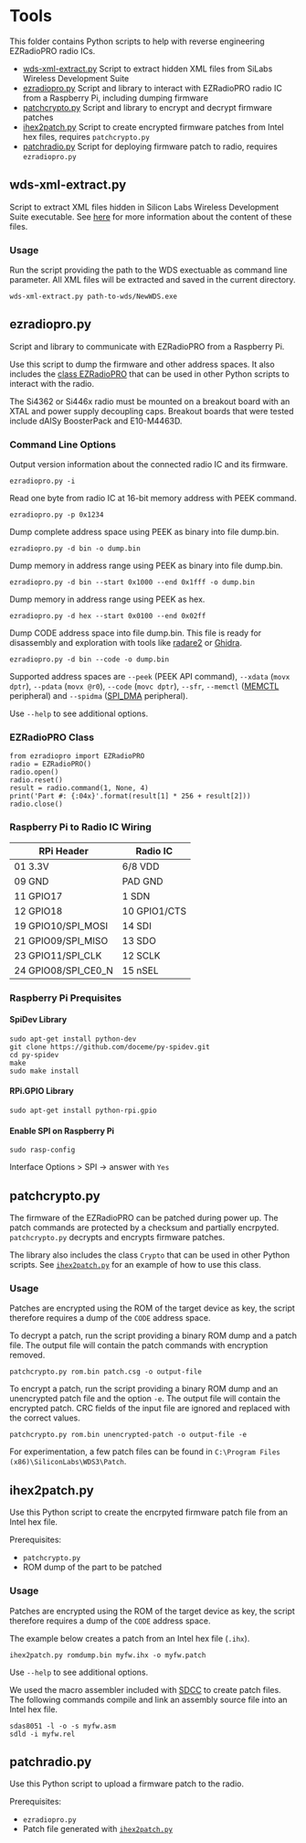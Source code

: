 # Tools

This folder contains Python scripts to help with reverse engineering EZRadioPRO radio ICs.

- [wds-xml-extract.py](#wds-xml-extractpy) Script to extract hidden XML files from SiLabs Wireless Development Suite
- [ezradiopro.py](#ezradiopropy) Script and library to interact with EZRadioPRO radio IC from a Raspberry Pi, including dumping firmware
- [patchcrypto.py](#patchcryptopy) Script and library to encrypt and decrypt firmware patches
- [ihex2patch.py](#ihex2patchpy) Script to create encrypted firmware patches from Intel hex files, requires `patchcrypto.py`
- [patchradio.py](#patchradiopy) Script for deploying firmware patch to radio, requires `ezradiopro.py`

## wds-xml-extract.py

Script to extract XML files hidden in Silicon Labs Wireless Development Suite executable.
See [here](../docs/wds-xml-docs.md) for more information about the content of these files.

### Usage

Run the script providing the path to the WDS exectuable as command line parameter. All XML files will be extracted and saved in the current directory.

~~~~
wds-xml-extract.py path-to-wds/NewWDS.exe
~~~~

## ezradiopro.py

Script and library to communicate with EZRadioPRO from a Raspberry Pi.

Use this script to dump the firmware and other address spaces. It also includes
the [class EZRadioPRO](#ezradiopro-class) that can be used in other Python
scripts to interact with the radio.

The Si4362 or Si446x radio must be mounted on a breakout board with an XTAL and power supply decoupling caps.
Breakout boards that were tested include dAISy BoosterPack and E10-M4463D.

### Command Line Options

Output version information about the connected radio IC and its firmware.
~~~~
ezradiopro.py -i
~~~~

Read one byte from radio IC at 16-bit memory address with PEEK command.
~~~~
ezradiopro.py -p 0x1234
~~~~

Dump complete address space using PEEK as binary into file dump.bin.
~~~~
ezradiopro.py -d bin -o dump.bin
~~~~

Dump memory in address range using PEEK as binary into file dump.bin.
~~~~
ezradiopro.py -d bin --start 0x1000 --end 0x1fff -o dump.bin
~~~~

Dump memory in address range using PEEK as hex.
~~~~
ezradiopro.py -d hex --start 0x0100 --end 0x02ff
~~~~

Dump CODE address space into file dump.bin. This file is ready for disassembly
and exploration with tools like [radare2](https://www.radare.org) or
[Ghidra](https://ghidra-sre.org/).

~~~~
ezradiopro.py -d bin --code -o dump.bin
~~~~

Supported address spaces are `--peek` (PEEK API command), `--xdata` (`movx dptr`),
`--pdata` (`movx @r0`), `--code` (`movc dptr`), `--sfr`, `--memctl` ([MEMCTL](../docs/regs/mod-memctl.md)
peripheral) and `--spidma` ([SPI_DMA](../docs/regs/mod-spi_dma.md) peripheral).

Use `--help` to see additional options.

### EZRadioPRO Class

~~~~
from ezradiopro import EZRadioPRO
radio = EZRadioPRO()
radio.open()
radio.reset()
result = radio.command(1, None, 4)
print('Part #: {:04x}'.format(result[1] * 256 + result[2]))
radio.close()
~~~~

### Raspberry Pi to Radio IC Wiring

|RPi Header|Radio IC|
|----|----|
|01 3.3V|6/8 VDD|
|09 GND|PAD GND|
|11 GPIO17|1 SDN|
|12 GPIO18|10 GPIO1/CTS|
|19 GPIO10/SPI_MOSI|14 SDI|
|21 GPIO09/SPI_MISO|13 SDO|
|23 GPIO11/SPI_CLK|12 SCLK|
|24 GPIO08/SPI_CE0_N|15 nSEL|

### Raspberry Pi Prequisites

#### SpiDev Library

~~~~
sudo apt-get install python-dev
git clone https://github.com/doceme/py-spidev.git
cd py-spidev
make
sudo make install
~~~~

#### RPi.GPIO Library

~~~~
sudo apt-get install python-rpi.gpio
~~~~

#### Enable SPI on Raspberry Pi

~~~~
sudo rasp-config
~~~~

Interface Options > SPI -> answer with `Yes`

## patchcrypto.py

The firmware of the EZRadioPRO can be patched during power up. The patch commands are protected by a checksum and partially encrpyted. `patchcrypto.py` decrypts and encrypts firmware patches.

The library also includes the class `Crypto` that can be used in other Python scripts. See [`ihex2patch.py`](ihex2patch.py) for an example of how to use this class.

### Usage

Patches are encrypted using the ROM of the target device as key, the script therefore requires a dump of the `CODE` address space.

To decrypt a patch, run the script providing a binary ROM dump and a patch file. The output file will contain the patch commands with encryption removed.

~~~~
patchcrypto.py rom.bin patch.csg -o output-file
~~~~

To encrypt a patch, run the script providing a binary ROM dump and an unencrypted patch file and the option `-e`. The output file will contain the encrypted patch. CRC fields of the input file are ignored and replaced with the correct values.

~~~~
patchcrypto.py rom.bin unencrypted-patch -o output-file -e
~~~~

For experimentation, a few patch files can be found in `C:\Program Files (x86)\SiliconLabs\WDS3\Patch`.

## ihex2patch.py

Use this Python script to create the encrpyted firmware patch file from an Intel hex file. 

Prerequisites:
* `patchcrypto.py`
* ROM dump of the part to be patched

### Usage

Patches are encrypted using the ROM of the target device as key, the script therefore requires a dump of the `CODE` address space.

The example below creates a patch from an Intel hex file (`.ihx`). 

~~~~
ihex2patch.py romdump.bin myfw.ihx -o myfw.patch
~~~~

Use `--help` to see additional options.

We used the macro assembler included with [SDCC](http://sdcc.sourceforge.net/) to create patch files. The following commands compile and link an assembly source file into an Intel hex file.

~~~~
sdas8051 -l -o -s myfw.asm
sdld -i myfw.rel
~~~~

## patchradio.py

Use this Python script to upload a firmware patch to the radio.

Prerequisites:
* `ezradiopro.py`
* Patch file generated with [`ihex2patch.py`](#ihex2patchpy)
